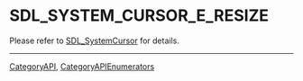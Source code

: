 # SDL_SYSTEM_CURSOR_E_RESIZE

Please refer to [SDL_SystemCursor](SDL_SystemCursor) for details.

----
[CategoryAPI](CategoryAPI), [CategoryAPIEnumerators](CategoryAPIEnumerators)

